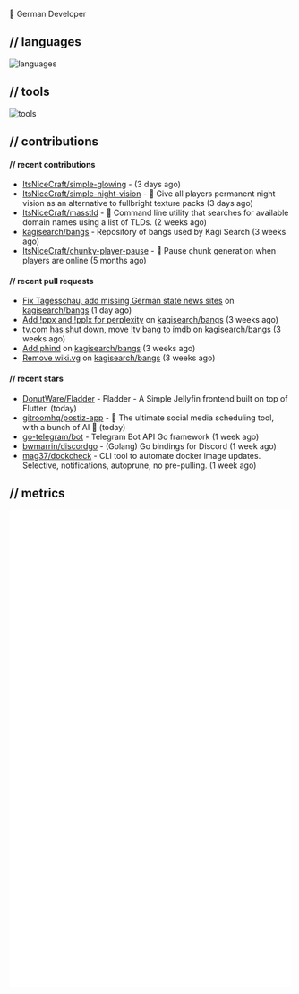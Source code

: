👋 German Developer

## // languages
![languages](https://skillicons.dev/icons?i=py,go,bash)

## // tools

![tools](https://skillicons.dev/icons?i=androidstudio,arch,aws,azure,cloudflare,discord,docker,figma,fediverse,gcp,git,github,githubactions,gitlab,grafana,idea,jenkins,linux,mastodon,mongodb,nodejs,prometheus,raspberrypi,selenium,svg,twitter,workers,vercel,visualstudio,vscode)

## // contributions

#### // recent contributions

- [ItsNiceCraft/simple-glowing](https://github.com/ItsNiceCraft/simple-glowing) -  (3 days ago)
- [ItsNiceCraft/simple-night-vision](https://github.com/ItsNiceCraft/simple-night-vision) - 🔦 Give all players permanent night vision as an alternative to fullbright texture packs (3 days ago)
- [ItsNiceCraft/masstld](https://github.com/ItsNiceCraft/masstld) - 🧭 Command line utility that searches for available domain names using a list of TLDs. (2 weeks ago)
- [kagisearch/bangs](https://github.com/kagisearch/bangs) - Repository of bangs used by Kagi Search (3 weeks ago)
- [ItsNiceCraft/chunky-player-pause](https://github.com/ItsNiceCraft/chunky-player-pause) - 🚦 Pause chunk generation when players are online (5 months ago)

#### // recent pull requests

- [Fix Tagesschau, add missing German state news sites](https://github.com/kagisearch/bangs/pull/198) on [kagisearch/bangs](https://github.com/kagisearch/bangs) (1 day ago)
- [Add !ppx and !pplx for perplexity](https://github.com/kagisearch/bangs/pull/187) on [kagisearch/bangs](https://github.com/kagisearch/bangs) (3 weeks ago)
- [tv.com has shut down, move !tv bang to imdb](https://github.com/kagisearch/bangs/pull/180) on [kagisearch/bangs](https://github.com/kagisearch/bangs) (3 weeks ago)
- [Add phind](https://github.com/kagisearch/bangs/pull/178) on [kagisearch/bangs](https://github.com/kagisearch/bangs) (3 weeks ago)
- [Remove wiki.vg](https://github.com/kagisearch/bangs/pull/173) on [kagisearch/bangs](https://github.com/kagisearch/bangs) (3 weeks ago)

#### // recent stars

- [DonutWare/Fladder](https://github.com/DonutWare/Fladder) - Fladder - A Simple Jellyfin frontend built on top of Flutter. (today)
- [gitroomhq/postiz-app](https://github.com/gitroomhq/postiz-app) - 📨 The ultimate social media scheduling tool, with a bunch of AI  🤖 (today)
- [go-telegram/bot](https://github.com/go-telegram/bot) - Telegram Bot API Go framework (1 week ago)
- [bwmarrin/discordgo](https://github.com/bwmarrin/discordgo) -  (Golang) Go bindings for Discord (1 week ago)
- [mag37/dockcheck](https://github.com/mag37/dockcheck) - CLI tool to automate docker image updates. Selective, notifications, autoprune, no pre-pulling. (1 week ago)

## // metrics

![metrics](/github-metrics.svg)